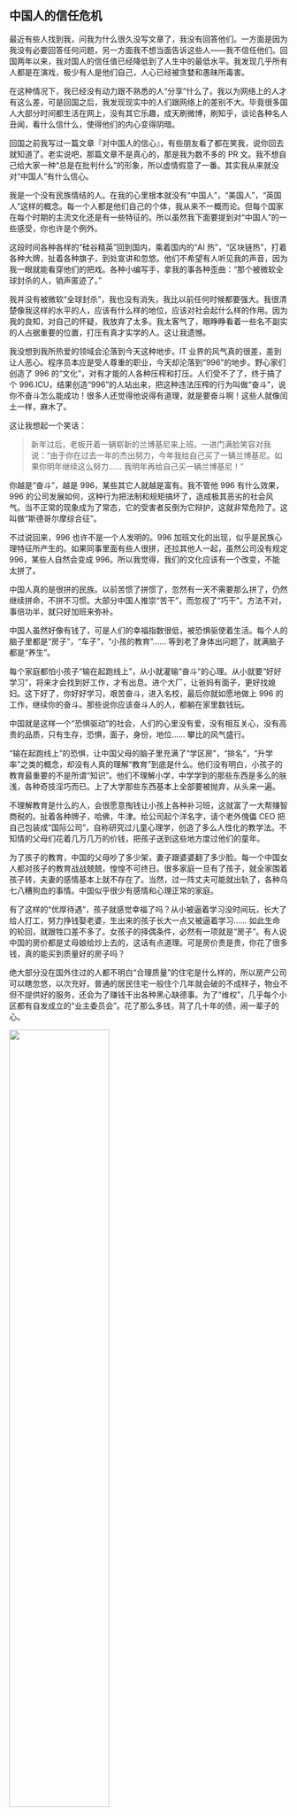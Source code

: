 <div class="inner">
<h2>中国人的信任危机</h2>
<p>最近有些人找到我，问我为什么很久没写文章了，我没有回答他们。一方面是因为我没有必要回答任何问题，另一方面我不想当面告诉这些人——我不信任他们。回国两年以来，我对国人的信任值已经降低到了人生中的最低水平。我发现几乎所有人都是在演戏，极少有人是他们自己，人心已经被贪婪和愚昧所毒害。</p>
<p>在这种情况下，我已经没有动力跟不熟悉的人“分享”什么了。我以为网络上的人才有这么差，可是回国之后，我发现现实中的人们跟网络上的差别不大。毕竟很多国人大部分时间都生活在网上，没有其它乐趣，成天刷微博，刷知乎，谈论各种名人丑闻，看什么信什么，使得他们的内心变得阴暗。</p>
<p>回国之前我写过一篇文章『对中国人的信心』，有些朋友看了都在笑我，说你回去就知道了。老实说吧，那篇文章不是真心的，那是我为数不多的 PR 文。我不想自己给大家一种“总是在批判什么”的形象，所以虚情假意了一番。其实我从来就没对“中国人”有什么信心。</p>
<p>我是一个没有民族情结的人。在我的心里根本就没有“中国人”，“美国人”，“英国人”这样的概念。每一个人都是他们自己的个体，我从来不一概而论。但每个国家在每个时期的主流文化还是有一些特征的。所以虽然我下面要提到对“中国人”的一些感受，你也许是个例外。</p>
<p>这段时间各种各样的“硅谷精英”回到国内，乘着国内的“AI 热”，“区块链热”，打着各种大牌，扯着各种旗子，到处宣讲和忽悠。他们不希望有人听见我的声音，因为我一眼就能看穿他们的把戏。各种小编写手，拿我的事各种歪曲：“那个被微软全球封杀的人，销声匿迹了。”</p>
<p>我并没有被微软“全球封杀”，我也没有消失，我比以前任何时候都要强大。我很清楚像我这样的水平的人，应该有什么样的地位，应该对社会起什么样的作用。因为我的良知，对自己的怀疑，我放弃了太多。我太客气了，眼睁睁看着一些名不副实的人占据重要的位置，打压有真才实学的人。这让我遗憾。</p>
<p>我没想到我所热爱的领域会沦落到今天这种地步。IT 业界的风气真的很差，差到让人恶心。程序员本应是受人尊重的职业，今天却沦落到“996”的地步。野心家们创造了 996 的“文化”，对有才能的人各种压榨和打压。人们受不了了，终于搞了个 996.ICU，结果创造“996”的人站出来，把这种违法压榨的行为叫做“奋斗”，说你不奋斗怎么能成功！很多人还觉得他说得有道理，就是要奋斗啊！这些人就像闰土一样，麻木了。</p>
<p>这让我想起一个笑话：</p>
<blockquote>
<p>新年过后，老板开着一辆崭新的兰博基尼来上班。一进门满脸笑容对我说：“由于你在过去一年的杰出努力，今年我给自己买了一辆兰博基尼。如果你明年继续这么努力…… 我明年再给自己买一辆兰博基尼！”</p>
</blockquote>
<p>你越是“奋斗”，越是 996，某些其它人就越是富有。我不管他 996 有什么效果，996 的公司发展如何，这种行为把法制和规矩搞坏了，造成极其恶劣的社会风气。当不正常的现象成为了常态，它的受害者反倒为它辩护，这就非常危险了。这叫做“斯德哥尔摩综合征”。</p>
<p>不过说回来，996 也许不是一个人发明的。996 加班文化的出现，似乎是民族心理特征所产生的。如果同事里面有些人很拼，还拉其他人一起，虽然公司没有规定 996，某些人自然会变成 996。所以我觉得，我们的文化应该有一个改变，不能太拼了。</p>
<p>中国人真的是很拼的民族。以前苦惯了拼惯了，忽然有一天不需要那么拼了，仍然继续拼命，不拼不习惯。大部分中国人推崇“苦干”，而忽视了“巧干”。方法不对，事倍功半，就只好加班来弥补。</p>
<p>中国人虽然好像有钱了，可是人们的幸福指数很低，被恐惧驱使着生活。每个人的脑子里都是“房子”，“车子”，“小孩的教育”……  等到老了身体出问题了，就满脑子都是“养生”。</p>
<p>每个家庭都怕小孩子“输在起跑线上”，从小就灌输“奋斗”的心理。从小就要“好好学习”，将来才会找到好工作，才有出息。进个大厂，让爸妈有面子，更好找媳妇。这下好了，你好好学习，艰苦奋斗，进入名校，最后你就如愿地做上 996 的工作，继续你的奋斗。那些说你应该奋斗人的人，都躺在家里数钱玩。</p>
<p>中国就是这样一个“恐惧驱动”的社会，人们的心里没有爱，没有相互关心，没有高贵的品质，只有生存，恐惧，面子，身份，地位…… 攀比的风气盛行。</p>
<p>“输在起跑线上”的恐惧，让中国父母的脑子里充满了“学区房”，“排名”，“升学率”之类的概念，却没有人真的理解“教育”到底是什么。他们没有明白，小孩子的教育最重要的不是所谓“知识”。他们不理解小学，中学学到的那些东西是多么的肤浅，各种奇技淫巧而已。上了大学那些东西基本上全部要被抛弃，从头来一遍。</p>
<p>不理解教育是什么的人，会很愿意掏钱让小孩上各种补习班，这就富了一大帮赚智商税的。扯着各种牌子，哈佛，牛津。给公司起个洋名字，请个老外傀儡 CEO 把自己包装成“国际公司”，自称研究过儿童心理学，创造了多么人性化的教学法。不知情的父母们花着几万几万的价钱，把孩子送到这些地方度过他们的童年。</p>
<p>为了孩子的教育，中国的父母吵了多少架，妻子跟婆婆翻了多少脸。每一个中国女人都对孩子的教育战战兢兢，惶惶不可终日。很多家庭一旦有了孩子，就全家围着孩子转，夫妻的感情基本上就不存在了。当然，过一阵丈夫可能就出轨了，各种乌七八糟狗血的事情。中国似乎很少有感情和心理正常的家庭。</p>
<p>有了这样的“优厚待遇”，孩子就感觉幸福了吗？从小被逼着学习没时间玩，长大了给人打工，努力挣钱娶老婆，生出来的孩子长大一点又被逼着学习…… 如此生命的轮回，就跟牲口差不多了。女孩子的择偶条件，必然有一项就是“房子”。有人说中国的房价都是丈母娘给炒上去的，这话有点道理。可是房价贵是贵，你花了很多钱，真的能买到质量好的房子吗？</p>
<p>绝大部分没在国外住过的人都不明白“合理质量”的住宅是什么样的，所以房产公司可以瞎忽悠，以次充好。普通的居民住宅一般住个几年就会破的不成样子，物业不但不提供好的服务，还会为了赚钱干出各种黑心缺德事。为了“维权”，几乎每个小区都有自发成立的“业主委员会”。花了那么多钱，背了几十年的债，闹一辈子的心。</p>
<p><img src="https://www.yinwang.org/images/broken-glass.jpg" width="60%" /></p>
<p>比如上图，就是我父母住的成都某小区楼门口的顶棚。玻璃顶棚碎成这样了，业主们闹了两年还不修。你能想象这种心情吗，自己的父母每天从这摇摇欲坠的玻璃下面走过！楼里的三部电梯坏了两部，闹了几个月修了其中一部，还有一部一直不修。物业为了赚外快，还做出其它一系列损害业主利益的事情。业主们拉了一个群，经常跟打仗似的在里面谈论这些事情。</p>
<p>你也许觉得这是一个特别不好的小区才会这样，可惜旁边的几个小区我看过了，样子都差不多，根本没有品质可言。这就是成都的市中心。我看过一个朋友买的成都高新区的新房子，屋里装修崭新的，一进电梯就像进了贫民窟，地下车库也是破败不堪。难以想象他每天一路走过那样的破地方，钻进一辆豪华的奥迪车…… 这些都是中国最知名的房地产开发商的作品！你买的时候它们还没建好，谁知道搬进去就是这个样子？</p>
<p>有钱一点的，花很多钱买个“豪宅小区”的房子甚至“别墅”，难道就会好些吗？差不多的。一开头看似金碧辉煌，跟欧洲宫殿似的，过了没多久天花板就裂了，楼下大堂的墙皮就掉了，台阶裂了里面长了草，车库地砖破了没人修，整个小区旧的不像样，蒙了一层灰。可是人家仍然被叫做“豪宅”啊。我看过上海的很多“豪宅小区”，根本就只是做个样子而已。</p>
<p>比如下图，就是上海黄浦江边某著名“豪宅小区”的大楼门口……</p>
<p><img src="https://www.yinwang.org/images/shanghai-residence.jpg" width="80%" /></p>
<p>这就是中国土豪们的“体面”生活。花了很多钱，却买不来真正的品质。美国的建筑质量显然好很多，很普通的房子都比上海最贵的一些“豪宅”要好。为什么呢？因为别人有良知，有规范，有法制。从小就听人说“有些东西是钱买不来的”，现在有了钱，你们体会到了吧？</p>
<p>中国有那么多暴富的互联网企业，可是连符合基本规范的房子都造不出来。我曾经应邀参观国内一个特别有钱的互联网公司，心想这么有钱的公司，办公楼应该建的很好吧。结果呢，那些楼不知道是哪个村里的工头造的。里面破破烂烂不说，卫生间连擦手纸和干手机都没有。</p>
<p>国产电视剧都喜欢渲染“霸道总裁”，西装革履的高富帅，住在高大上的精品房子里，让人误以为中国有这样的地方。大家都被骗了，因为你花很多钱也找不到这样的地方。电视剧都是挑了最好的角落拍，拍了再 P 一下。你可以想象摄影机没拍到的地方是什么样子。</p>
<p>花了很多钱却买不来基本的品质，这就是中国的现状。所以中国人看起来很“有钱”，实际上却很穷。许多被中国人瞧不起的地方，“经济不行了”的地方，房子建的都比中国质量高，市政设施都比中国的干净。只有用心，用良心，才能建设好的生活，可是中国人都只想收获，不想付出。收了别人的钱，却总是偷工减料，不想提供相应的品质。大家都这样，你说生活怎么好得起来？</p>
<p>生活环境如此，中国人不用心改造现实的环境，却热衷于“虚拟产业”。中国的互联网产业，人工智能，显然是非常受重视的。没有其它国家的人有这么热衷于人工智能和高科技，成天各种浮夸，布道，洗脑。</p>
<p>AI 是有用的，但并不是像中国大佬们吹嘘的那样，似乎是唯一可以做的事情，革命性的产业。“人工智能”（AI）这个词根本就是噱头，从一开头就是噱头。“神经网络”也跟神经没有任何关系。这个领域靠“智能”和“神经”这两个词，骗了一代又一代人。</p>
<p>真正起作用的技术，叫做“机器学习”或者“深度学习”。等你看透了深度学习，就会发现它真的很有用，甚至可以说是优美的理论，因为它根本就是改头换面之后的微积分。它是牛顿，莱布尼兹古老的理论，以它最美好最强大的形式出现！</p>
<p>可是微积分不是万能的，深度学习基本就是在拟合一些复杂的函数。这些函数可以用来识别图片上的物体。深度学习有很大的价值，但它跟“智能”没有什么关系。可惜中国大佬们全都在浮夸 AI 的能力，每每上台必然说得天花乱坠，跟科幻电影似的。</p>
<p>作为一个“深度学习工程师”，成天研究和折腾深度学习框架，这些我都看在眼里，记在心里，一直没好说出来。这些布道 AI 的大佬们，到底有没有碰过代码，有没有训练过模型，知不知道深度学习到底是什么……</p>
<p>这让我想起当年的“大跃进”，大家都叫着要“超英赶美”，大炼钢铁，却连饭都吃不饱。美国人发明了机器学习，深度学习，可是为什么美国人没有像中国人这么“全民 AI”呢？因为别人知道还有很多重要的事情可以做。我坐等你们超英赶美瞎忙乎，我们自己实实在在把房子造好，把街道建好，把衣服造好，把生活弄舒服…… 发展 AI 能改善这些吗？中国人的衣服，鞋子，日用品…… 几乎样样靠进口。</p>
<p>国内 IT 界组织个演讲，总是把人的名字前面冠以各种头衔：国外某大公司高管，某名校博士  xxx…… 结果呢，尽在鼓吹一些不可能做到的事情，睁着眼睛说瞎话。看得多了你就发现，中国的每一个公众人物，人生导师，都是被金钱操纵的木偶。他们说的并不是他们想的，不是他们相信的。每一个都是在演一出戏，演技如此之差，人们居然看不出来。</p>
<p>把公司，学校，甚至各种奖放在人的名字前面，好像别人的价值依附于这些一样，是不尊重人的表现。国外组织个演讲，海报上都是人的名字在前，后面最多加一个“Ph.D”，“F.R.S”这样的高级头衔。没有人会刻意声明自己的公司和职位，甚至把这些摆在自己名字前面。这些都显示出品位的低级。</p>
<p>十多年前在清华的时候，水木清华 BBS 宣传“图灵奖得主xx”来演讲。当时我回复他们说，请不要把“图灵奖”放在别人名字前面好不好？我为什么这样说呢，因为我尊重这个人，我觉得把“图灵奖得主”放在别人名字前面，是不尊重人的做法。</p>
<p>十多年了，中国的这种文化一点没有变，反而愈演愈烈。什么低级的“头衔”都一股脑往人的名字前面放。这样的风气降低了各种会议的品位，这就是为什么两年以来我从来没有在任何会议上做过演讲。有挺多人邀请我，可是我一看到他们的宣传材料，就觉得太低级，根本不适合我出面。</p>
<p>没有其它国家的人如此的在乎“名”，在乎标签，以至于大部分中国人出国读书不是为了真才实学，而只是为了贴金，挂个品牌。中国海归们喜欢炫耀自己是从国外哪个学校来的，在哪个知名公司待过，每一次遇到这种人我都打心眼里瞧不起他们。</p>
<p>可是中国的土豪公司就是看重这些。很多国内公司招的高管，不是因为他们有深刻的见解，能够引导大家走向正确的方向，而是为了能利用他们的“名牌”为自己造势。所以他们必然要找一个叫得响名字的国外公司，他做过一个大家听说过的项目。至于这个项目到底质量如何，他在里面到底起了多大作用，甚至是帮倒忙，他们不管。然后这些人进去就各种瞎指挥，高高在上，打压其他人。</p>
<p>我回国以来不断有中国公司找我，很可惜绝大部分都是看重我的“名”，而对我的实力，我的见解和人品不关心。开头热情洋溢的，后来发现我不愿意出头露面布道，不能把我名字打在网站上，不能利用我的名气，后来就不联系了。所以后来这样的公司找我，都懒得理了。</p>
<p>中国的各位牛人大佬，却可以不知羞耻地用自己的“名”换来“利”，被贪欲驱使而到处站台宣讲和鼓吹。我真为他们可惜，毁掉了自己的一世英名。我早就看透了许多的中国业界公众人物，几乎没有任何一个值得我尊敬的。但这一次 AI 和区块链热潮到来，真是把他们的本质暴露的淋漓尽致。原来的科学家，工程师，摇身一变成为了传销布道者。</p>
<p>鼓吹 AI 和区块链的小媒体也像雨后春笋一样发展起来。标题必须以“重磅！……”开头，内容是语不惊人誓不休，满篇兴奋浮夸的语气。把小打小闹的改进说成是划时代的突破，尽其危言耸听之能事。字里行间充满了“大牛”，“大神”，“神童”之类的词汇。每每在朋友圈看到有人转发这种文章，我都会对转发者的水准产生怀疑。</p>
<p>现在创业一个常见做法，就是把最热门的词汇都放在一起，或者往上面靠。比如有好些公司号称同时用了“深度学习”和“区块链”，而他们的业务跟其中一项毫不沾边。甚至有的公司业务跟这两者完全没有关系，但公司拿了投资人的钱，折腾几年也不出成果，乘着这个东风也想来捞一把，所以也号称用了深度学习和区块链，甚至开始“发币”。</p>
<p>说到区块链…… 我有一个朋友很喜欢研究区块链，是真心喜欢这技术，我看的区块链技术书都是他推荐的。这家伙回国来加入过好多区块链项目，跟我说过的就有六七个之多。每次开头都很兴奋，说这次这个应该可以成，我觉得他们是很严肃地想做这个事！结果每次过了没两个月又对我说，妈呀，这帮人写了白皮书，拉了上亿的投资，一年没有写过一行代码，现在等着我一个人去帮他们实现！</p>
<p>看到他这么迷茫，我也好心帮他看过几个项目，这就是为什么我之前写过关于区块链智能合约的<a href="http://www.yinwang.org/blog-cn/2018/02/22/smart-contract">文章</a>。其实那篇文章针对的是一个他给我看的新项目，项目是由美国数一数二的牛校的教授出面发起的。白皮书说要用“深度学习”来训练得到形式验证所需要的“前条件”和“后条件”。</p>
<p>我一眼就知道是忽悠，“深度学习+区块链+智能合约”，真是会蹭风口。朋友跟我说他们想融 2 亿美元。怎么也没想到美国名校的大教授居然也会下水干这种勾当。这教授也是华人，就像大部分的区块链骗子项目一样，都是中国人发起的。白皮书的作者，包括几个美国大学教授，全都是中国人。</p>
<p>很多年前我还曾经见过其中一位教授，当时感觉还挺有实力，值得尊敬一个人。可是那天看到他的名字上了白皮书，头像放在网站上，他在我心目中的形象彻底毁掉了。</p>
<p>还曾经有英国某牛校的博士后找我合作区块链的事，拉着他导师来站台剪裁照相。这么正经的专业，却满口油嘴滑舌的，说了半天冠冕堂皇伟大的口号，终究还是说出了最终的目的：想要“发币”。</p>
<p>我为这些人感到耻辱，我为我们的民族感到耻辱。这么多的中国人明目张胆干这样的事情，为了钱出卖自己的灵魂，我们还有脸面对世界上的其他民族吗？中国人在世界上是什么样的形象？知道某些国外媒体怎么评价中国吗：“现在的中国，钱就是上帝！”</p>
<p>所以很多人说现在 AI 是大骗，区块链是小骗。有人说币圈彻底的揭示了人性最丑恶的一面。我觉得说得挺对。</p>
<p>这些见得多了也就困了，感觉特别无聊。被利益的肥肉引来的大量苍蝇，已经充斥了人们的视线。靠谱的人，那些能把机器学习和区块链用在该用的地方的人，比例就越来越小。</p>
<p>中国人已经迷失了自己的文化，我越来越看不明白我们是在走向文明还是愚昧。中国需要一个巨大的改变。这个改变需要从停止这些浮躁的风气，认识到我们的错误和不足开始。</p>
<p>（声明一下：本文不代表本人所在公司的立场，其中描述的事情也跟本人所在公司无关。其实我身边有不少踏实又有见解的人，我只是感觉国内业界总体乌烟瘴气，欠骂。）</p>
</div>
    